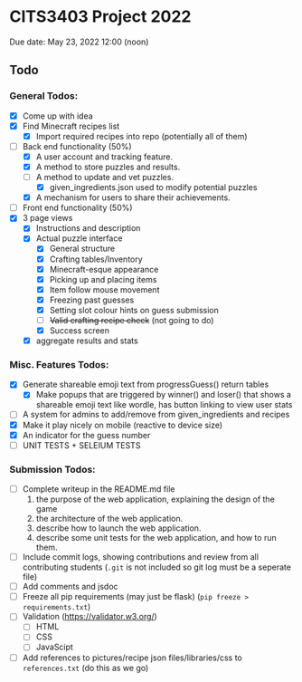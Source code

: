 # CITS3403 Project 2022

Due date: May 23, 2022 12:00 (noon)

## Todo

### General Todos:
 + [x] Come up with idea
 + [x] Find Minecraft recipes list
   + [x] Import required recipes into repo (potentially all of them)
 + [ ] Back end functionality (50%)
   + [x] A user account and tracking feature.
   + [x] A method to store puzzles and results.
   + [ ] A method to update and vet puzzles.
     + [x] given_ingredients.json used to modify potential puzzles
   + [x] A mechanism for users to share their achievements.
 + [ ] Front end functionality (50%)
  + [x] 3 page views
    + [x] Instructions and description
    + [x] Actual puzzle interface
      + [x] General structure
      + [x] Crafting tables/Inventory
      + [x] Minecraft-esque appearance
      + [x] Picking up and placing items
      + [x] Item follow mouse movement
      + [x] Freezing past guesses
      + [x] Setting slot colour hints on guess submission
      + [ ] ~~Valid crafting recipe check~~ (not going to do)
      + [x] Success screen
    + [x] aggregate results and stats

### Misc. Features Todos:
+ [x] Generate shareable emoji text from progressGuess() return tables
  + [x] Make popups that are triggered by winner() and loser() that shows a shareable emoji text like wordle, has button linking to view user stats
+ [ ] A system for admins to add/remove from given_ingredients and recipes
+ [x] Make it play nicely on mobile (reactive to device size)
+ [x] An indicator for the guess number
+ [ ] UNIT TESTS + SELEIUM TESTS

### Submission Todos:
+ [ ] Complete writeup in the README.md file
  1. the purpose of the web application, explaining the design of the game
  2. the architecture of the web application.
  3. describe how to launch the web application.
  4. describe some unit tests for the web application, and how to run them.
+ [ ] Include commit logs, showing contributions and review from all contributing students (`.git` is not included so git log must be a seperate file)
+ [ ] Add comments and jsdoc
+ [ ] Freeze all pip requirements (may just be flask) (`pip freeze > requirements.txt`)
+ [ ] Validation (https://validator.w3.org/)
  + [ ] HTML
  + [ ] CSS
  + [ ] JavaScipt
+ [ ] Add references to pictures/recipe json files/libraries/css to `references.txt` (do this as we go)

